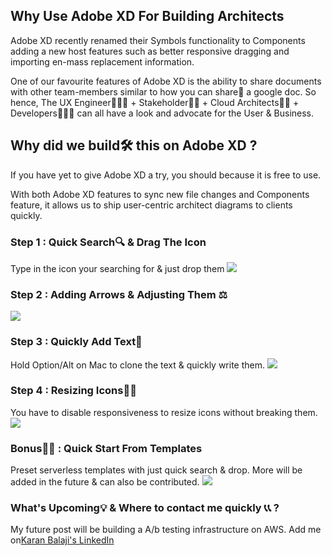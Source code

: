 ## Why Use Adobe XD For Building Architects
Adobe XD recently renamed their Symbols functionality to Components adding a new host features such as better responsive dragging and importing en-mass replacement information. 

One of our favourite features of Adobe XD is the ability to share documents with other team-members similar to how you can share🤝 a google doc. So hence, The UX Engineer👩🏼‍🎨 + Stakeholder🕵‍♂ + Cloud Architects🧙‍♂ + Developers👨🏽‍💻 can all have a look and advocate for the User & Business. 

## Why did we build🛠 this on Adobe XD ?
If you have yet to give Adobe XD a try, you should because it is free to use.
 
With both Adobe XD features to sync new file changes and Components feature, it allows us to ship user-centric architect diagrams to clients quickly.

### Step 1 : Quick Search🔍 & Drag The Icon
Type in the icon your searching for & just drop them
![](https://thepracticaldev.s3.amazonaws.com/i/swdumrp84cq0uznkp38m.gif)
### Step 2 : Adding Arrows & Adjusting Them ⚖
![](https://thepracticaldev.s3.amazonaws.com/i/e2fnvg4ymssc6nsz7w2c.gif)
### Step 3 : Quickly Add Text💬
Hold Option/Alt on Mac to clone the text & quickly write them.
![](https://thepracticaldev.s3.amazonaws.com/i/k23gqzprdth9qmiezuk4.gif)
### Step 4 : Resizing Icons👌🏽 
You have to disable responsiveness to resize icons without breaking them.
![](https://thepracticaldev.s3.amazonaws.com/i/4qldujbt1654ars4c5gl.gif)
### Bonus🎁🎁 : Quick Start From Templates
Preset serverless templates with just quick search & drop. More will be added in the future & can also be contributed.
![](https://thepracticaldev.s3.amazonaws.com/i/3exc7b6q1dzsegckt844.gif)

### What's Upcoming💡 & Where to contact me quickly 📞📞 ?
My future post will be building a A/b testing infrastructure on AWS. Add me on[Karan Balaji's LinkedIn](https://www.linkedin.com/in/karanbalaji/)
